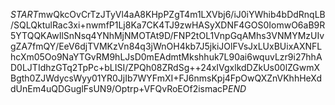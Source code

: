 $START$mwQkcOvCrTzJTyVl4aA8KHpPZgT4m1LXVbj6/iJ0iYWhib4bDdRnqLB/SQLQktulRac3xi+nwmfP1Lj8Ka7CK4TJ9zwHASyXDNF4GOS0IomwO6aB9R5YTQQKAwIlSnNsq4YNhMjNMOTAt9D/FNP2tOL1VnpGqAMhs3VNMYMzUIvgZA7fmQY/EeV6djTVMKzVn84q3jWnOH4kb7J5jkiJOlFVsJxLUxBUixAXNFLhcXm05Oo9NaYTGvRM9hLJsD0mEAdmtMkshhuk7L90ai6wquvLzr9i27hhAD0LJTIdhzGTq2TpPc+bLISI/ZPQh08ZRdSg++24xIVgxlkdDZkUs00lZGwmXBgth0ZJWdycsWyy01YR0JjIb7WYFmXI+FJ6nmsKpj4FpOwQXZnVKhhHeXddUnEm4uQDGuglFsUN9/Optrp+VFQvRoEOf2ismacP$END$